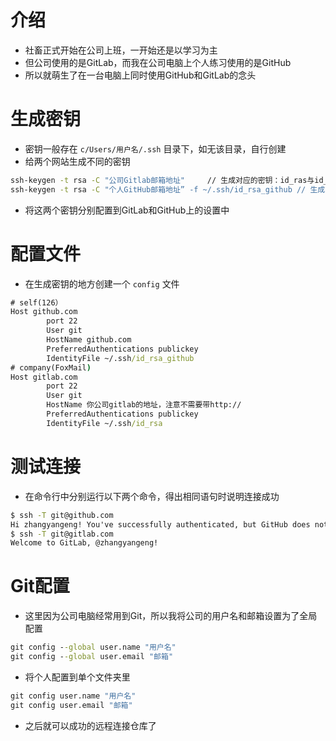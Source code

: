 # 介绍
- 社畜正式开始在公司上班，一开始还是以学习为主
- 但公司使用的是GitLab，而我在公司电脑上个人练习使用的是GitHub
- 所以就萌生了在一台电脑上同时使用GitHub和GitLab的念头
# 生成密钥
- 密钥一般存在 `c/Users/用户名/.ssh` 目录下，如无该目录，自行创建
- 给两个网站生成不同的密钥
```cmd
ssh-keygen -t rsa -C "公司Gitlab邮箱地址"		// 生成对应的密钥：id_ras与id_ras.pub
ssh-keygen -t rsa -C "个人GitHub邮箱地址” -f ~/.ssh/id_rsa_github	// 生成对应的密钥：id_rsa_github与id_rsa_github.pub
```

- 将这两个密钥分别配置到GitLab和GitHub上的设置中
# 配置文件
- 在生成密钥的地方创建一个 `config` 文件
```cmd
# self(126）
Host github.com
        port 22
        User git
        HostName github.com
        PreferredAuthentications publickey
        IdentityFile ~/.ssh/id_rsa_github
# company(FoxMail)
Host gitlab.com
        port 22
        User git
        HostName 你公司gitlab的地址，注意不需要带http://
        PreferredAuthentications publickey
        IdentityFile ~/.ssh/id_rsa
```

# 测试连接
- 在命令行中分别运行以下两个命令，得出相同语句时说明连接成功
```cmd
$ ssh -T git@github.com
Hi zhangyangeng! You've successfully authenticated, but GitHub does not provide shell access.
$ ssh -T git@gitlab.com
Welcome to GitLab, @zhangyangeng!
```

# Git配置
- 这里因为公司电脑经常用到Git，所以我将公司的用户名和邮箱设置为了全局配置
```cmd
git config --global user.name "用户名"
git config --global user.email "邮箱"
```

- 将个人配置到单个文件夹里
```cmd
git config user.name "用户名"
git config user.email "邮箱"
```

- 之后就可以成功的远程连接仓库了
